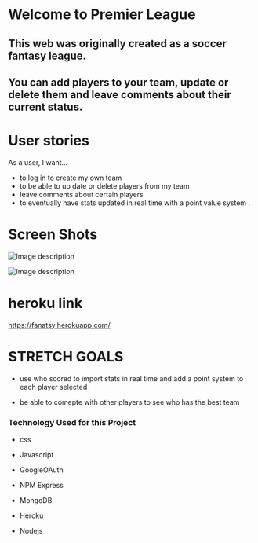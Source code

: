 #  Welcome to Premier League

## This web was originally created as a soccer fantasy league.
## You can add players to your team, update or delete them and leave comments about their current status.





# User stories
 As a user, I want...
- to log in to create my own team
- to be able to up date or delete players from my team 
- leave comments about certain players 
- to eventually have stats updated in real time with a point value system .

# Screen Shots 
![Image description](https://i.imgur.com/0KA2eQk.jpg)


![Image description](https://i.imgur.com/twqJREj.jpg)



# heroku link
https://fanatsy.herokuapp.com/






# STRETCH GOALS

* use who scored to import stats in real time and add a point system to each player selected 

* be able to comepte with other players to see who has the best team 







### Technology Used for this Project
* css

* Javascript

* GoogleOAuth

* NPM Express

* MongoDB

* Heroku

* Nodejs